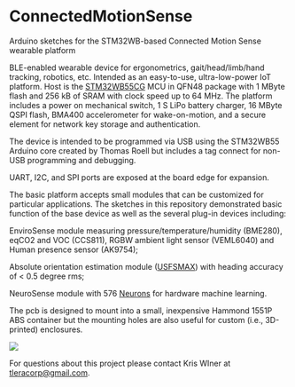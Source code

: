 # ConnectedMotionSense
Arduino sketches for the STM32WB-based Connected Motion Sense wearable platform

BLE-enabled wearable device for ergonometrics, gait/head/limb/hand tracking, robotics, etc. Intended as an easy-to-use, ultra-low-power IoT platform. Host is the [STM32WB55CG](https://www.st.com/en/microcontrollers-microprocessors/stm32wb55cg.html) MCU in QFN48 package with 1 MByte flash and 256 kB of SRAM with clock speed up to 64 MHz. The platform includes a power on mechanical switch, 1 S LiPo battery charger, 16 MByte QSPI flash, BMA400 accelerometer for wake-on-motion, and a secure element for network key storage and authentication. 

The device is intended to be programmed via USB using the STM32WB55 Arduino core created by Thomas Roell but includes a tag connect for non-USB programming and debugging. 

UART, I2C, and SPI ports are exposed at the board edge for expansion.

The basic platform accepts small modules that can be customized for particular applications. The sketches in this repository demonstrated basic function of the base device as well as the several plug-in devices including:

EnviroSense module measuring pressure/temperature/humidity (BME280), eqCO2 and VOC (CCS811), RGBW ambient light sensor (VEML6040) and Human presence sensor (AK9754); 

Absolute orientation estimation module ([USFSMAX](https://hackaday.io/project/160283-max32660-motion-co-processor/log/182097-max32660-motion-coprocessor-mmc5983ma-low-noise-magnetometer-results)) with heading accuracy of < 0.5 degree rms;

NeuroSense module with 576 [Neurons](http://www.theneuromorphic.com/nm500/) for hardware machine learning.

The pcb is designed to mount into a small, inexpensive Hammond 1551P ABS container but the mounting holes are also useful for custom (i.e., 3D-printed) enclosures.

![](https://user-images.githubusercontent.com/6698410/95035415-e9e76e80-0679-11eb-9037-05f5922a0ec2.jpg)

 For questions about this project please contact Kris WIner at tleracorp@gmail.com.
